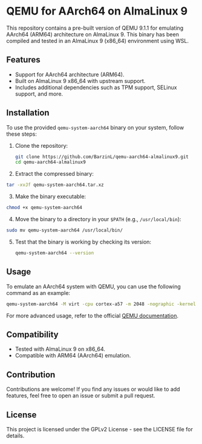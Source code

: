 # QEMU for AArch64 on AlmaLinux 9

This repository contains a pre-built version of QEMU 9.1.1 for emulating AArch64 (ARM64) architecture on AlmaLinux 9. This binary has been compiled and tested in an AlmaLinux 9 (x86_64) environment using WSL.

## Features

- Support for AArch64 architecture (ARM64).
- Built on AlmaLinux 9 x86_64 with upstream support.
- Includes additional dependencies such as TPM support, SELinux support, and more.

## Installation

To use the provided `qemu-system-aarch64` binary on your system, follow these steps:

1. Clone the repository:

   ```bash
   git clone https://github.com/BarzinL/qemu-aarch64-almalinux9.git
   cd qemu-aarch64-almalinux9
   ```

2. Extract the compressed binary:

  ```bash
  tar -xvJf qemu-system-aarch64.tar.xz
  ```

3. Make the binary executable:

  ```bash
  chmod +x qemu-system-aarch64
  ```

4. Move the binary to a directory in your `$PATH` (e.g., `/usr/local/bin`):

  ```bash
  sudo mv qemu-system-aarch64 /usr/local/bin/
  ```

5. Test that the binary is working by checking its version:

   ```bash
   qemu-system-aarch64 --version
   ```

## Usage

To emulate an AArch64 system with QEMU, you can use the following command as an example:

```bash
qemu-system-aarch64 -M virt -cpu cortex-a57 -m 2048 -nographic -kernel <path-to-kernel> -append "console=ttyAMA0"
```

For more advanced usage, refer to the official [QEMU documentation](https://www.qemu.org/documentation/).

## Compatibility

- Tested with AlmaLinux 9 on x86_64.
- Compatible with ARM64 (AArch64) emulation.

## Contribution

Contributions are welcome! If you find any issues or would like to add features, feel free to open an issue or submit a pull request.

## License

This project is licensed under the GPLv2 License - see the LICENSE file for details.
